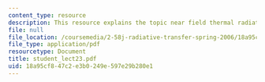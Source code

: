 ```yaml
---
content_type: resource
description: This resource explains the topic near field thermal radiation.
file: null
file_location: /coursemedia/2-58j-radiative-transfer-spring-2006/18a95cf847c2e3b0249e597e29b280e1_student_lect23.pdf
file_type: application/pdf
resourcetype: Document
title: student_lect23.pdf
uid: 18a95cf8-47c2-e3b0-249e-597e29b280e1
---
```

